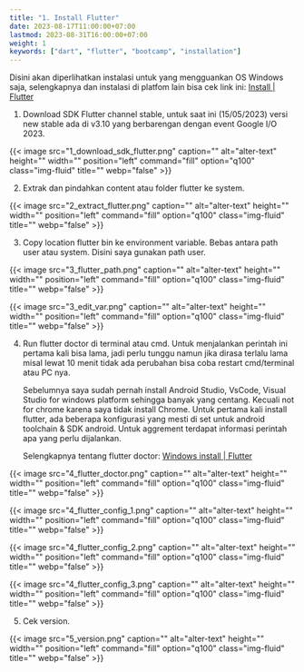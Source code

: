 ```yaml
---
title: "1. Install Flutter"
date: 2023-08-17T11:00:00+07:00
lastmod: 2023-08-31T16:00:00+07:00
weight: 1
keywords: ["dart", "flutter", "bootcamp", "installation"]
---
```


Disini akan diperlihatkan instalasi untuk yang mengguankan OS Windows saja, selengkapnya dan instalasi di platfom lain bisa cek link ini: [Install | Flutter](https://docs.flutter.dev/get-started/install)

1. Download SDK Flutter channel stable, untuk saat ini (15/05/2023) versi new stable ada di v3.10 yang berbarengan dengan event Google I/O 2023.

{{< image src="1_download_sdk_flutter.png" caption="" alt="alter-text" height="" width="" position="left" command="fill" option="q100" class="img-fluid" title=""  webp="false" >}}

2. Extrak dan pindahkan content atau folder flutter ke system.

{{< image src="2_extract_flutter.png" caption="" alt="alter-text" height="" width="" position="left" command="fill" option="q100" class="img-fluid" title=""  webp="false" >}}

3. Copy location flutter bin ke environment variable. Bebas antara path user atau system. Disini saya gunakan path user.

{{< image src="3_flutter_path.png" caption="" alt="alter-text" height="" width="" position="left" command="fill" option="q100" class="img-fluid" title=""  webp="false" >}}

{{< image src="3_edit_var.png" caption="" alt="alter-text" height="" width="" position="left" command="fill" option="q100" class="img-fluid" title=""  webp="false" >}}

4. Run flutter doctor di terminal atau cmd. Untuk menjalankan perintah ini pertama kali bisa lama, jadi perlu tunggu namun jika dirasa terlalu lama misal lewat 10 menit tidak ada perubahan bisa coba restart cmd/terminal atau PC nya.

   Sebelumnya saya sudah pernah install Android Studio, VsCode, Visual Studio for windows platform sehingga banyak yang centang. Kecuali not for chrome karena saya tidak install Chrome. Untuk pertama kali install flutter, ada beberapa konfigurasi yang mesti di set untuk android toolchain & SDK android. Untuk aggrement terdapat informasi perintah apa yang perlu dijalankan.

   Selengkapnya tentang flutter doctor: [Windows install | Flutter](https://docs.flutter.dev/get-started/install/windows#run-flutter-doctor)

{{< image src="4_flutter_doctor.png" caption="" alt="alter-text" height="" width="" position="left" command="fill" option="q100" class="img-fluid" title=""  webp="false" >}}

{{< image src="4_flutter_config_1.png" caption="" alt="alter-text" height="" width="" position="left" command="fill" option="q100" class="img-fluid" title=""  webp="false" >}}

{{< image src="4_flutter_config_2.png" caption="" alt="alter-text" height="" width="" position="left" command="fill" option="q100" class="img-fluid" title=""  webp="false" >}}

{{< image src="4_flutter_config_3.png" caption="" alt="alter-text" height="" width="" position="left" command="fill" option="q100" class="img-fluid" title=""  webp="false" >}}

5. Cek version.

{{< image src="5_version.png" caption="" alt="alter-text" height="" width="" position="left" command="fill" option="q100" class="img-fluid" title=""  webp="false" >}}
